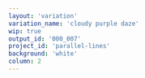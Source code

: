 ```yaml
---
layout: 'variation'
variation_name: 'cloudy purple daze'
wip: true
output_id: '000_007'
project_id: 'parallel-lines'
background: 'white'
column: 2
---
```

